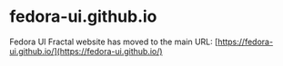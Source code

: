 # fedora-ui.github.io

Fedora UI Fractal website has moved to the main URL: [https://fedora-ui.github.io/](https://fedora-ui.github.io/)
